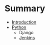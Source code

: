 # Summary

* [Introduction](README.md)
* [Python](python.md)
   * Django
   * [Jenkins](jenkins.md)

